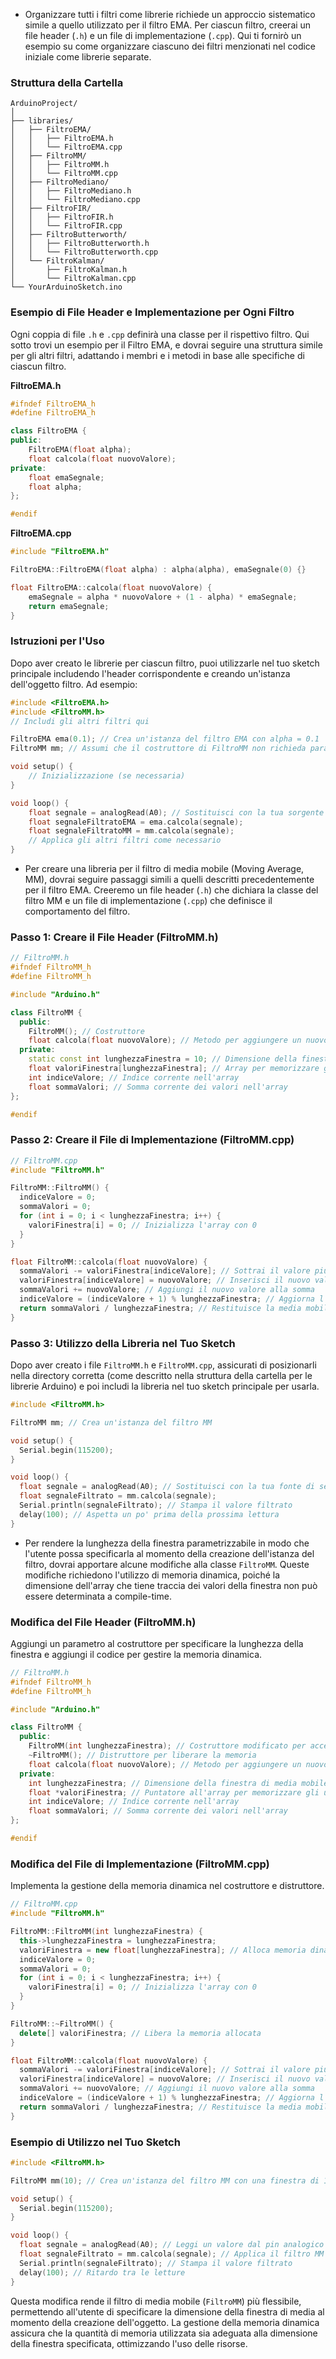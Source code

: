 - Organizzare tutti i filtri come librerie richiede un approccio sistematico simile a quello utilizzato per il filtro EMA. Per ciascun filtro, creerai un file header (`.h`) e un file di implementazione (`.cpp`). Qui ti fornirò un esempio su come organizzare ciascuno dei filtri menzionati nel codice iniziale come librerie separate.
### Struttura della Cartella

```Copy code
ArduinoProject/
│
├── libraries/
│   ├── FiltroEMA/
│   │   ├── FiltroEMA.h
│   │   └── FiltroEMA.cpp
│   ├── FiltroMM/
│   │   ├── FiltroMM.h
│   │   └── FiltroMM.cpp
│   ├── FiltroMediano/
│   │   ├── FiltroMediano.h
│   │   └── FiltroMediano.cpp
│   ├── FiltroFIR/
│   │   ├── FiltroFIR.h
│   │   └── FiltroFIR.cpp
│   ├── FiltroButterworth/
│   │   ├── FiltroButterworth.h
│   │   └── FiltroButterworth.cpp
│   └── FiltroKalman/
│       ├── FiltroKalman.h
│       └── FiltroKalman.cpp
└── YourArduinoSketch.ino
```

### Esempio di File Header e Implementazione per Ogni Filtro

Ogni coppia di file `.h` e `.cpp` definirà una classe per il rispettivo filtro. Qui sotto trovi un esempio per il Filtro EMA, e dovrai seguire una struttura simile per gli altri filtri, adattando i membri e i metodi in base alle specifiche di ciascun filtro.

**FiltroEMA.h** 

```cpp
#ifndef FiltroEMA_h
#define FiltroEMA_h

class FiltroEMA {
public:
    FiltroEMA(float alpha);
    float calcola(float nuovoValore);
private:
    float emaSegnale;
    float alpha;
};

#endif
```



**FiltroEMA.cpp** 

```cpp
#include "FiltroEMA.h"

FiltroEMA::FiltroEMA(float alpha) : alpha(alpha), emaSegnale(0) {}

float FiltroEMA::calcola(float nuovoValore) {
    emaSegnale = alpha * nuovoValore + (1 - alpha) * emaSegnale;
    return emaSegnale;
}
```


### Istruzioni per l'Uso

Dopo aver creato le librerie per ciascun filtro, puoi utilizzarle nel tuo sketch principale includendo l'header corrispondente e creando un'istanza dell'oggetto filtro. Ad esempio:

```cpp
#include <FiltroEMA.h>
#include <FiltroMM.h>
// Includi gli altri filtri qui

FiltroEMA ema(0.1); // Crea un'istanza del filtro EMA con alpha = 0.1
FiltroMM mm; // Assumi che il costruttore di FiltroMM non richieda parametri

void setup() {
    // Inizializzazione (se necessaria)
}

void loop() {
    float segnale = analogRead(A0); // Sostituisci con la tua sorgente di segnale
    float segnaleFiltratoEMA = ema.calcola(segnale);
    float segnaleFiltratoMM = mm.calcola(segnale);
    // Applica gli altri filtri come necessario
}
```

- Per creare una libreria per il filtro di media mobile (Moving Average, MM), dovrai seguire passaggi simili a quelli descritti precedentemente per il filtro EMA. Creeremo un file header (`.h`) che dichiara la classe del filtro MM e un file di implementazione (`.cpp`) che definisce il comportamento del filtro.
### Passo 1: Creare il File Header (FiltroMM.h)

```cpp
// FiltroMM.h
#ifndef FiltroMM_h
#define FiltroMM_h

#include "Arduino.h"

class FiltroMM {
  public:
    FiltroMM(); // Costruttore
    float calcola(float nuovoValore); // Metodo per aggiungere un nuovo valore e calcolare la media mobile
  private:
    static const int lunghezzaFinestra = 10; // Dimensione della finestra di media mobile
    float valoriFinestra[lunghezzaFinestra]; // Array per memorizzare gli ultimi valori
    int indiceValore; // Indice corrente nell'array
    float sommaValori; // Somma corrente dei valori nell'array
};

#endif
```


### Passo 2: Creare il File di Implementazione (FiltroMM.cpp)

```cpp
// FiltroMM.cpp
#include "FiltroMM.h"

FiltroMM::FiltroMM() {
  indiceValore = 0;
  sommaValori = 0;
  for (int i = 0; i < lunghezzaFinestra; i++) {
    valoriFinestra[i] = 0; // Inizializza l'array con 0
  }
}

float FiltroMM::calcola(float nuovoValore) {
  sommaValori -= valoriFinestra[indiceValore]; // Sottrai il valore più vecchio dalla somma
  valoriFinestra[indiceValore] = nuovoValore; // Inserisci il nuovo valore nell'array
  sommaValori += nuovoValore; // Aggiungi il nuovo valore alla somma
  indiceValore = (indiceValore + 1) % lunghezzaFinestra; // Aggiorna l'indice circolarmente
  return sommaValori / lunghezzaFinestra; // Restituisce la media mobile
}
```


### Passo 3: Utilizzo della Libreria nel Tuo Sketch

Dopo aver creato i file `FiltroMM.h` e `FiltroMM.cpp`, assicurati di posizionarli nella directory corretta (come descritto nella struttura della cartella per le librerie Arduino) e poi includi la libreria nel tuo sketch principale per usarla.

```cpp
#include <FiltroMM.h>

FiltroMM mm; // Crea un'istanza del filtro MM

void setup() {
  Serial.begin(115200);
}

void loop() {
  float segnale = analogRead(A0); // Sostituisci con la tua fonte di segnale
  float segnaleFiltrato = mm.calcola(segnale);
  Serial.println(segnaleFiltrato); // Stampa il valore filtrato
  delay(100); // Aspetta un po' prima della prossima lettura
}
```
- Per rendere la lunghezza della finestra parametrizzabile in modo che l'utente possa specificarla al momento della creazione dell'istanza del filtro, dovrai apportare alcune modifiche alla classe `FiltroMM`. Queste modifiche richiedono l'utilizzo di memoria dinamica, poiché la dimensione dell'array che tiene traccia dei valori della finestra non può essere determinata a compile-time.
### Modifica del File Header (FiltroMM.h)

Aggiungi un parametro al costruttore per specificare la lunghezza della finestra e aggiungi il codice per gestire la memoria dinamica.

```cpp
// FiltroMM.h
#ifndef FiltroMM_h
#define FiltroMM_h

#include "Arduino.h"

class FiltroMM {
  public:
    FiltroMM(int lunghezzaFinestra); // Costruttore modificato per accettare la lunghezza della finestra
    ~FiltroMM(); // Distruttore per liberare la memoria
    float calcola(float nuovoValore); // Metodo per aggiungere un nuovo valore e calcolare la media mobile
  private:
    int lunghezzaFinestra; // Dimensione della finestra di media mobile
    float *valoriFinestra; // Puntatore all'array per memorizzare gli ultimi valori
    int indiceValore; // Indice corrente nell'array
    float sommaValori; // Somma corrente dei valori nell'array
};

#endif
```


### Modifica del File di Implementazione (FiltroMM.cpp)

Implementa la gestione della memoria dinamica nel costruttore e distruttore.

```cpp
// FiltroMM.cpp
#include "FiltroMM.h"

FiltroMM::FiltroMM(int lunghezzaFinestra) {
  this->lunghezzaFinestra = lunghezzaFinestra;
  valoriFinestra = new float[lunghezzaFinestra]; // Alloca memoria dinamicamente
  indiceValore = 0;
  sommaValori = 0;
  for (int i = 0; i < lunghezzaFinestra; i++) {
    valoriFinestra[i] = 0; // Inizializza l'array con 0
  }
}

FiltroMM::~FiltroMM() {
  delete[] valoriFinestra; // Libera la memoria allocata
}

float FiltroMM::calcola(float nuovoValore) {
  sommaValori -= valoriFinestra[indiceValore]; // Sottrai il valore più vecchio dalla somma
  valoriFinestra[indiceValore] = nuovoValore; // Inserisci il nuovo valore nell'array
  sommaValori += nuovoValore; // Aggiungi il nuovo valore alla somma
  indiceValore = (indiceValore + 1) % lunghezzaFinestra; // Aggiorna l'indice circolarmente
  return sommaValori / lunghezzaFinestra; // Restituisce la media mobile
}
```


### Esempio di Utilizzo nel Tuo Sketch

```cpp
#include <FiltroMM.h>

FiltroMM mm(10); // Crea un'istanza del filtro MM con una finestra di 10 campioni

void setup() {
  Serial.begin(115200);
}

void loop() {
  float segnale = analogRead(A0); // Leggi un valore dal pin analogico A0
  float segnaleFiltrato = mm.calcola(segnale); // Applica il filtro MM
  Serial.println(segnaleFiltrato); // Stampa il valore filtrato
  delay(100); // Ritardo tra le letture
}
```



Questa modifica rende il filtro di media mobile (`FiltroMM`) più flessibile, permettendo all'utente di specificare la dimensione della finestra di media al momento della creazione dell'oggetto. La gestione della memoria dinamica assicura che la quantità di memoria utilizzata sia adeguata alla dimensione della finestra specificata, ottimizzando l'uso delle risorse.